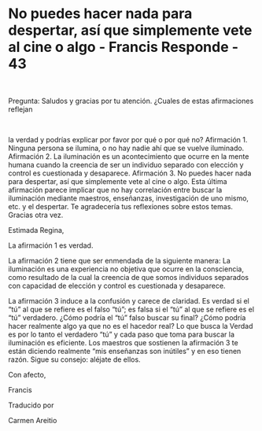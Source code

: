# No puedes hacer nada para despertar, así que simplemente vete al cine o algo - Francis Responde - 43

  

Pregunta: Saludos y gracias por tu atención. ¿Cuales de estas afirmaciones reflejan

  

la verdad y podrías explicar por favor por qué o por qué no? Afirmación 1. Ninguna persona se ilumina, o no hay nadie ahí que se vuelve iluminado. Afirmación 2. La iluminación es un acontecimiento que ocurre en la mente humana cuando la creencia de ser un individuo separado con elección y control es cuestionada y desaparece. Afirmación 3. No puedes hacer nada para despertar, así que simplemente vete al cine o algo. Esta última afirmación parece implicar que no hay correlación entre buscar la iluminación mediante maestros, enseñanzas, investigación de uno mismo, etc. y el despertar. Te agradecería tus reflexiones sobre estos temas. Gracias otra vez.

Estimada Regina,

La afirmación 1 es verdad.

La afirmación 2 tiene que ser enmendada de la siguiente manera: La iluminación es una experiencia no objetiva que ocurre en la consciencia, como resultado de la cual la creencia de que somos individuos separados con capacidad de elección y control es cuestionada y desaparece.

La afirmación 3 induce a la confusión y carece de claridad. Es verdad si el “tú” al que se refiere es el falso “tú”; es falsa si el “tú” al que se refiere es el “tú” verdadero. ¿Cómo podría el “tú” falso buscar su final? ¿Cómo podría hacer realmente algo ya que no es el hacedor real? Lo que busca la Verdad es por lo tanto el verdadero “tú” y cada paso que toma para buscar la iluminación es eficiente. Los maestros que sostienen la afirmación 3 te están diciendo realmente “mis enseñanzas son inútiles” y en eso tienen razón. Sigue su consejo: aléjate de ellos.

Con afecto,

Francis

Traducido por 

Carmen Areitio

